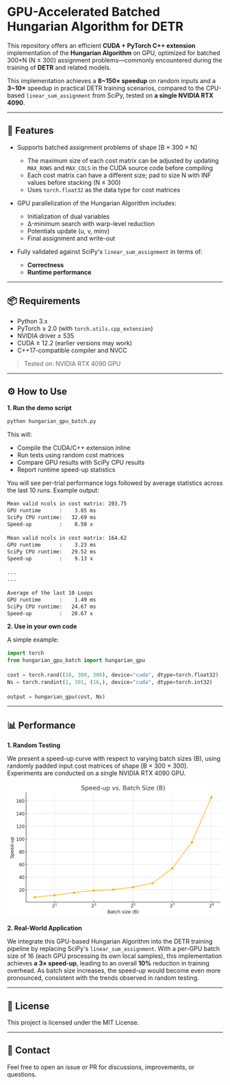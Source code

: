 # GPU-Accelerated Batched Hungarian Algorithm for DETR

This repository offers an efficient **CUDA + PyTorch C++ extension** implementation of the **Hungarian Algorithm** on GPU, optimized for batched 300×N (N ≤ 300) assignment problems—commonly encountered during the training of **DETR** and related models.

This implementation achieves a **8~150× speedup** on random inputs and a **3~10×** speedup in practical DETR training scenarios, compared to the CPU-based `linear_sum_assignment` from SciPy, tested on **a single NVIDIA RTX 4090**.

---

## 🚀 Features

- Supports batched assignment problems of shape [B × 300 × N]
  - The maximum size of each cost matrix can be adjusted by updating `MAX_ROWS` and `MAX_COLS` in the CUDA source code before compiling
  - Each cost matrix can have a different size; pad to size N with INF values before stacking (N ≤ 300)
  - Uses `torch.float32` as the data type for cost matrices

- GPU parallelization of the Hungarian Algorithm includes:
  - Initialization of dual variables
  - Δ-minimum search with warp-level reduction
  - Potentials update (u, v, minv)
  - Final assignment and write-out

- Fully validated against SciPy's `linear_sum_assignment` in terms of:
  - **Correctness**
  - **Runtime performance**

---

## 📦 Requirements

- Python 3.x
- PyTorch ≥ 2.0 (with `torch.utils.cpp_extension`)
- NVIDIA driver ≥ 535
- CUDA ≥ 12.2 (earlier versions may work)
- C++17-compatible compiler and NVCC
  
> Tested on: NVIDIA RTX 4090 GPU

---

## ⚙️ How to Use

**1. Run the demo script**

```bash
python hungarian_gpu_batch.py
```

This will:
- Compile the CUDA/C++ extension inline
- Run tests using random cost matrices
- Compare GPU results with SciPy CPU results
- Report runtime speed-up statistics

You will see per-trial performance logs followed by average statistics across the last 10 runs. Example output:
```log
Mean valid ncols in cost matrix: 203.75
GPU runtime      :    3.85 ms
SciPy CPU runtime:   32.69 ms
Speed-up         :    8.50 x

Mean valid ncols in cost matrix: 164.62
GPU runtime      :    3.23 ms
SciPy CPU runtime:   29.52 ms
Speed-up         :    9.13 x

...
...

Average of the last 10 Loops
GPU runtime      :    1.49 ms
SciPy CPU runtime:   24.67 ms
Speed-up         :   20.67 x
```

**2. Use in your own code**

A simple example:

```python
import torch
from hungarian_gpu_batch import hungarian_gpu

cost = torch.rand((16, 300, 300), device="cuda", dtype=torch.float32)  # Batched cost matrices
Ns = torch.randint(1, 301, (16,), device="cuda", dtype=torch.int32)    # Batched actual task numbers, each Ni corresponds to one cost matrix (entries beyond Ni are ignored)

output = hungarian_gpu(cost, Ns)
```

---

## 📊 Performance

**1. Random Testing**

We present a speed-up curve with respect to varying batch sizes (B), using randomly padded input cost matrices of shape [B × 300 × 300]. Experiments are conducted on a single NVIDIA RTX 4090 GPU.

![](https://github.com/linfeng93/HA4DETR/blob/main/speedup.png)

**2. Real-World Application**

We integrate this GPU-based Hungarian Algorithm into the DETR training pipeline by replacing SciPy's `linear_sum_assignment`. With a per-GPU batch size of 16 (each GPU processing its own local samples), this implementation achieves **a 3× speed-up**, leading to an overall **10%** reduction in training overhead. As batch size increases, the speed-up would become even more pronounced, consistent with the trends observed in random testing.

---

## 📜 License

This project is licensed under the MIT License.

---

## 📮 Contact

Feel free to open an issue or PR for discussions, improvements, or questions.
